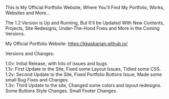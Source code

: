 This Is My Official Portfolio Website, Where You'll Find My Portfolio, Works, Websites and More...

The 1.2 Version is Up and Running, But It'll be Updated With New Contents, Projects, Site Redesigns, Under-The-Hood Fixes and More in the Coming Versions.

My Official Portfolio Website: https://kkasbarian.github.io/

Versions and Changes:

1.0v: Initial Release, with lots of issues and bugs.  
1.1v: First Update to the Site, Fixed some Layout Issues, Tidied some CSS.  
1.2v: Second Update to the Site, Fixed Portfolio Buttons Issue, Made some small Bug Fixes and Changes.  
1.3v: Third Update to the site, Changed some colors and layout redesigns. Some Buttons Style Changes. Small Footer Changes.
